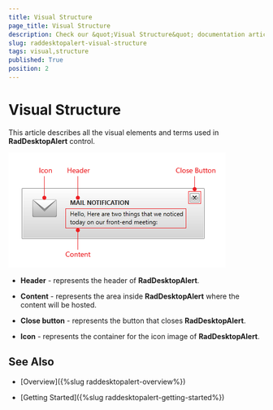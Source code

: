 ```yaml
---
title: Visual Structure
page_title: Visual Structure
description: Check our &quot;Visual Structure&quot; documentation article for the RadDesktopAlert {{ site.framework_name }} control.
slug: raddesktopalert-visual-structure
tags: visual,structure
published: True
position: 2
---
```


# Visual Structure

This article describes all the visual elements and terms used in __RadDesktopAlert__ control. 

![Rad Desktop Alert Visual Structure 01](images/RadDesktopAlert_VisualStructure.png)

* __Header__ - represents the header of __RadDesktopAlert__.

* __Content__ - represents the area inside __RadDesktopAlert__ where the content will be hosted.

* __Close button__ - represents the button that closes __RadDesktopAlert__.

* __Icon__ - represents the container for the icon image of __RadDesktopAlert__.

## See Also

 * [Overview]({%slug raddesktopalert-overview%})

 * [Getting Started]({%slug raddesktopalert-getting-started%})